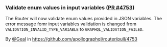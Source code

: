 ### Validate enum values in input variables ([PR #4753](https://github.com/apollographql/router/pull/4753))

The Router will now validate enum values provided in JSON variables. The error message fomr input variables validation is changed from `VALIDATION_INVALID_TYPE_VARIABLE` to `GRAPHQL_VALIDATION_FAILED`.

By [@Geal](https://github.com/Geal) in https://github.com/apollographql/router/pull/4753